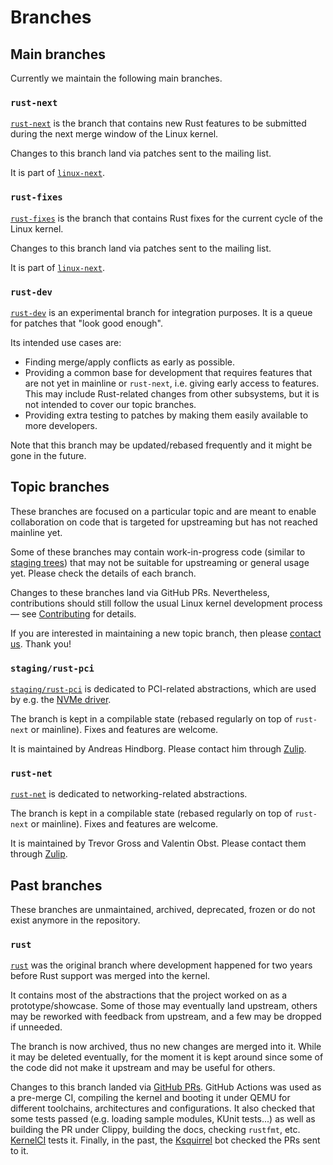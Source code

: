 # Branches

## Main branches

Currently we maintain the following main branches.

### `rust-next`

[`rust-next`](https://github.com/Rust-for-Linux/linux/tree/rust-next) is the branch that contains new Rust features to be submitted during the next merge window of the Linux kernel.

Changes to this branch land via patches sent to the mailing list.

It is part of [`linux-next`](https://git.kernel.org/pub/scm/linux/kernel/git/next/linux-next.git/).

### `rust-fixes`

[`rust-fixes`](https://github.com/Rust-for-Linux/linux/tree/rust-fixes) is the branch that contains Rust fixes for the current cycle of the Linux kernel.

Changes to this branch land via patches sent to the mailing list.

It is part of [`linux-next`](https://git.kernel.org/pub/scm/linux/kernel/git/next/linux-next.git/).

### `rust-dev`

[`rust-dev`](https://github.com/Rust-for-Linux/linux/tree/rust-dev) is an experimental branch for integration purposes. It is a queue for patches that "look good enough".

Its intended use cases are:

  - Finding merge/apply conflicts as early as possible.
  - Providing a common base for development that requires features that are not yet in mainline or `rust-next`, i.e. giving early access to features. This may include Rust-related changes from other subsystems, but it is not intended to cover our topic branches.
  - Providing extra testing to patches by making them easily available to more developers.

Note that this branch may be updated/rebased frequently and it might be gone in the future.

## Topic branches

These branches are focused on a particular topic and are meant to enable collaboration on code that is targeted for upstreaming but has not reached mainline yet.

Some of these branches may contain work-in-progress code (similar to [staging trees](https://docs.kernel.org/process/2.Process.html?highlight=staging#staging-trees)) that may not be suitable for upstreaming or general usage yet. Please check the details of each branch.

Changes to these branches land via GitHub PRs. Nevertheless, contributions should still follow the usual Linux kernel development process — see [Contributing](Contributing.md) for details.

If you are interested in maintaining a new topic branch, then please [contact us](Contact.md). Thank you!

### `staging/rust-pci`

[`staging/rust-pci`](https://github.com/Rust-for-Linux/linux/tree/staging/rust-pci) is dedicated to PCI-related abstractions, which are used by e.g. the [NVMe driver](NVMe-driver.md).

The branch is kept in a compilable state (rebased regularly on top of `rust-next` or mainline). Fixes and features are welcome.

It is maintained by Andreas Hindborg. Please contact him through [Zulip](Contact.md#zulip-chat).

### `rust-net`

[`rust-net`](https://github.com/Rust-for-Linux/linux/tree/rust-net) is dedicated to networking-related abstractions.

The branch is kept in a compilable state (rebased regularly on top of `rust-next` or mainline). Fixes and features are welcome.

It is maintained by Trevor Gross and Valentin Obst. Please contact them through [Zulip](Contact.md#zulip-chat).

## Past branches

These branches are unmaintained, archived, deprecated, frozen or do not exist anymore in the repository.

### `rust`

[`rust`](https://github.com/Rust-for-Linux/linux/tree/rust) was the original branch where development happened for two years before Rust support was merged into the kernel.

It contains most of the abstractions that the project worked on as a prototype/showcase. Some of those may eventually land upstream, others may be reworked with feedback from upstream, and a few may be dropped if unneeded.

The branch is now archived, thus no new changes are merged into it. While it may be deleted eventually, for the moment it is kept around since some of the code did not make it upstream and may be useful for others.

Changes to this branch landed via [GitHub PRs](https://github.com/Rust-for-Linux/linux/pulls). GitHub Actions was used as a pre-merge CI, compiling the kernel and booting it under QEMU for different toolchains, architectures and configurations. It also checked that some tests passed (e.g. loading sample modules, KUnit tests...) as well as building the PR under Clippy, building the docs, checking `rustfmt`, etc. [KernelCI](https://linux.kernelci.org/job/rust-for-linux/branch/rust/) tests it. Finally, in the past, the [Ksquirrel](Ksquirrel.md) bot checked the PRs sent to it.
